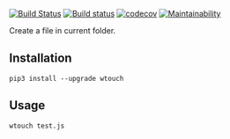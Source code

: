 [![Build Status](https://travis-ci.org/Frederick-S/wtouch.svg?branch=master)](https://travis-ci.org/Frederick-S/wtouch) [![Build status](https://ci.appveyor.com/api/projects/status/tuer596nni9yje6o/branch/master?svg=true)](https://ci.appveyor.com/project/Frederick-S/wtouch/branch/master) [![codecov](https://codecov.io/gh/Frederick-S/wtouch/branch/master/graph/badge.svg)](https://codecov.io/gh/Frederick-S/wtouch) [![Maintainability](https://api.codeclimate.com/v1/badges/a8e911ec667a3cfe5ad2/maintainability)](https://codeclimate.com/github/Frederick-S/wtouch/maintainability)

Create a file in current folder.

## Installation
```
pip3 install --upgrade wtouch
```

## Usage
```
wtouch test.js
```
